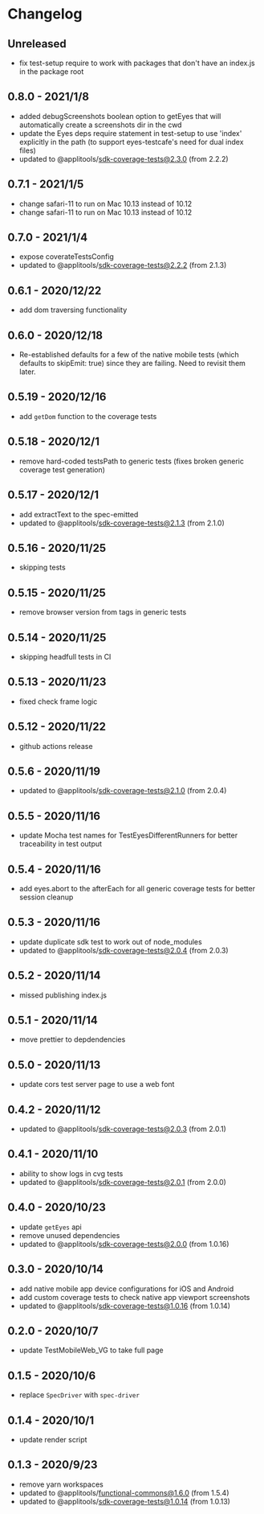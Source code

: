 # Changelog

## Unreleased
- fix test-setup require to work with packages that don't have an index.js in the package root

## 0.8.0 - 2021/1/8

- added debugScreenshots boolean option to getEyes that will automatically create a screenshots dir in the cwd
- update the Eyes deps require statement in test-setup to use 'index' explicitly in the path (to support eyes-testcafe's need for dual index files)
- updated to @applitools/sdk-coverage-tests@2.3.0 (from 2.2.2)

## 0.7.1 - 2021/1/5

- change safari-11 to run on Mac 10.13 instead of 10.12
- change safari-11 to run on Mac 10.13 instead of 10.12
## 0.7.0 - 2021/1/4

- expose coverateTestsConfig
- updated to @applitools/sdk-coverage-tests@2.2.2 (from 2.1.3)

## 0.6.1 - 2020/12/22

- add dom traversing functionality

## 0.6.0 - 2020/12/18

- Re-established defaults for a few of the native mobile tests (which defaults to skipEmit: true) since they are failing. Need to revisit them later.

## 0.5.19 - 2020/12/16

- add `getDom` function to the coverage tests

## 0.5.18 - 2020/12/1

- remove hard-coded testsPath to generic tests (fixes broken generic coverage test generation)

## 0.5.17 - 2020/12/1

- add extractText to the spec-emitted
- updated to @applitools/sdk-coverage-tests@2.1.3 (from 2.1.0)

## 0.5.16 - 2020/11/25

- skipping tests

## 0.5.15 - 2020/11/25

- remove browser version from tags in generic tests

## 0.5.14 - 2020/11/25

- skipping headfull tests in CI

## 0.5.13 - 2020/11/23

- fixed check frame logic

## 0.5.12 - 2020/11/22

- github actions release

## 0.5.6 - 2020/11/19

- updated to @applitools/sdk-coverage-tests@2.1.0 (from 2.0.4)

## 0.5.5 - 2020/11/16

- update Mocha test names for TestEyesDifferentRunners for better traceability in test output

## 0.5.4 - 2020/11/16

- add eyes.abort to the afterEach for all generic coverage tests for better session cleanup

## 0.5.3 - 2020/11/16

- update duplicate sdk test to work out of node_modules
- updated to @applitools/sdk-coverage-tests@2.0.4 (from 2.0.3)

## 0.5.2 - 2020/11/14

- missed publishing index.js

## 0.5.1 - 2020/11/14

- move prettier to depdendencies

## 0.5.0 - 2020/11/13

- update cors test server page to use a web font

## 0.4.2 - 2020/11/12

- updated to @applitools/sdk-coverage-tests@2.0.3 (from 2.0.1)

## 0.4.1 - 2020/11/10

- ability to show logs in cvg tests
- updated to @applitools/sdk-coverage-tests@2.0.1 (from 2.0.0)

## 0.4.0 - 2020/10/23

- update `getEyes` api
- remove unused dependencies
- updated to @applitools/sdk-coverage-tests@2.0.0 (from 1.0.16)

## 0.3.0 - 2020/10/14

- add native mobile app device configurations for iOS and Android
- add custom coverage tests to check native app viewport screenshots
- updated to @applitools/sdk-coverage-tests@1.0.16 (from 1.0.14)

## 0.2.0 - 2020/10/7

- update TestMobileWeb_VG to take full page

## 0.1.5 - 2020/10/6

- replace `SpecDriver` with `spec-driver`

## 0.1.4 - 2020/10/1

- update render script

## 0.1.3 - 2020/9/23

- remove yarn workspaces
- updated to @applitools/functional-commons@1.6.0 (from 1.5.4)
- updated to @applitools/sdk-coverage-tests@1.0.14 (from 1.0.13)

